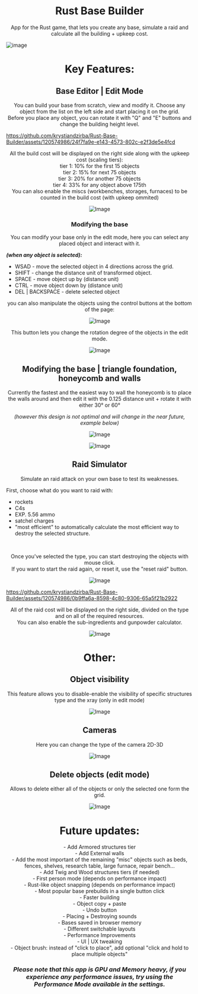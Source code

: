 <h1 align="center">Rust Base Builder</h1>

<p align="center">
App for the Rust game, that lets you create any base, simulate a raid and calculate all the building + upkeep cost.
</p>

![image](https://github.com/krystiandzirba/Rust-Base-Builder/assets/120574986/6851219d-808d-477e-9f78-c22a2eff6962)

<h1 align="center">Key Features:</h1>

<h2 align="center">Base Editor | Edit Mode</h2>

<p align="center">
You can build your base from scratch, view and modify it.
Choose any object from the list on the left side and start placing it on the grid. <br>
Before you place any object, you can rotate it with "Q" and "E" buttons and change the building height level.
</p>

https://github.com/krystiandzirba/Rust-Base-Builder/assets/120574986/24f7fa9e-e143-4573-802c-e2f3de5e4fcd

<p align="center">
All the build cost will be displayed on the right side along with the upkeep cost (scaling tiers):<br>
tier 1: 10% for the first 15 objects<br>
tier 2: 15% for next 75 objects<br>
tier 3: 20% for another 75 objects<br>
tier 4: 33% for any object above 175th<br>
  You can also enable the miscs (workbenches, storages, furnaces) to be counted in the build cost (with upkeep ommited)
</p>

<p align="center">
    <img src="https://github.com/krystiandzirba/Rust-Base-Builder/assets/120574986/9903ac00-1015-442d-b83b-5b7146883983" alt="Image">
  </p>

<h3 align="center">Modifying the base</h3>

<p align="center">
You can modify your base only in the edit mode, here you can select any placed object and interact with it.<br>
  
***(when any object is selected):***
  
- WSAD -  move the selected object in 4 directions across the grid.
- SHIFT - change the distance unit of transformed object.
- SPACE - move object up by (distance unit)
- CTRL - move object down by (distance unit)
- DEL | BACKSPACE - delete selected object
</p>

<p align="center">
you can also manipulate the objects using the control buttons at the bottom of the page:
</p>

<p align="center">
    <img src="https://github.com/krystiandzirba/Rust-Base-Builder/assets/120574986/0f837ddc-573b-4440-b091-45d761ef20da" alt="Image">
  </p>

<p align="center">
    This button lets you change the rotation degree of the objects in the edit mode.
  </p>

<p align="center">
    <img src="https://github.com/krystiandzirba/Rust-Base-Builder/assets/120574986/332822fa-6a77-47a0-90cf-8d764abd96eb" alt="Image">
  </p>

  <h2 align="center">Modifying the base | triangle foundation, honeycomb and walls</h2>


<p align="center">Currently the fastest and the easiest way to wall the honeycomb is to place the walls around and then edit it with the 0.125 distance unit + rotate it with either 30° or 60°</p>

  _<p align="center">(however this design is not optimal and will change in the near future, example below)</p>_

<p align="center">
    <img src="https://github.com/krystiandzirba/Rust-Base-Builder/assets/120574986/b466c334-6525-4d29-a755-b2aea56cd72d" alt="Image">
  </p>

<p align="center">
    <img src="https://github.com/krystiandzirba/Rust-Base-Builder/assets/120574986/1c6d74e8-3131-4f51-b8ac-bb2b04871389" alt="Image">
  </p>


<h2 align="center">Raid Simulator</h2>

<p align="center">
Simulate an raid attack on your own base to test its weaknesses.
</p>

First, choose what do you want to raid with:<br>
- rockets <br> 
- C4s <br> 
- EXP. 5.56 ammo<br>
- satchel charges<br> 
- "most efficient" to automatically calculate the most efficient way to destroy the selected structure.<br>
<br>
<p align="center">
Once you've selected the type, you can start destroying the objects with mouse click. <br>
If you want to start the raid again, or reset it, use the "reset raid" button.
</p>

<p align="center">
    <img src="https://github.com/krystiandzirba/Rust-Base-Builder/assets/120574986/9b614b4e-ca3d-43f1-b00b-5c3b356c9492" alt="Image">
  </p>

https://github.com/krystiandzirba/Rust-Base-Builder/assets/120574986/0b9ffa6a-8598-4c80-9306-65a5f21b2922

<p align="center">
All of the raid cost will be displayed on the right side, divided on the type and on all of the required resources.<br>
You can also enable the sub-ingredients and gunpowder calculator.
</p>

<p align="center">
  <img src="https://github.com/krystiandzirba/Rust-Base-Builder/assets/120574986/ee37694b-59c8-49d6-927b-c634457c39eb" alt="Image">
</p>

<h1 align="center">Other:</h1>

<h2 align="center">Object visibility</h2>

<p align="center">
  This feature allows you to disable-enable the visibility of specific structures type and the xray (only in edit mode)
</p>

<p align="center">
  <img src="https://github.com/krystiandzirba/Rust-Base-Builder/assets/120574986/48b8c0bc-7600-4012-b02f-e7faafe03b68" alt="Image">
</p>

<h2 align="center">Cameras</h2>

<p align="center">
  Here you can change the type of the camera 2D-3D
</p>

<p align="center">
  <img src="https://github.com/krystiandzirba/Rust-Base-Builder/assets/120574986/ecdc0522-13a1-4147-bd65-57fade4b8585" alt="Image">
</p>

<h2 align="center">Delete objects (edit mode)</h2>

<p align="center">
  Allows to delete either all of the objects or only the selected one form the grid.
</p>

<p align="center">
  <img src="https://github.com/krystiandzirba/Rust-Base-Builder/assets/120574986/3c6b99d8-df03-47f3-a890-0d03031c795c" alt="Image">
</p>

<h1 align="center">Future updates:</h1>

<p align="center">
- Add Armored structures tier<br>
- Add External walls<br>
- Add the most important of the remaining "misc" objects such as beds, fences, shelves, research table, large furnace, repair bench...<br>
- Add Twig and Wood structures tiers (if needed)<br>
- First person mode (depends on performance impact)<br>
- Rust-like object snapping (depends on performance impact)<br>
- Most popular base prebuilds in a single button click<br>
- Faster building<br>
- Object copy + paste<br>
- Undo button<br>
- Placing + Destroying sounds<br>
- Bases saved in browser memory<br>
- Different switchable layouts<br>
- Performance Improvements<br>
- UI | UX tweaking<br>
- Object brush: instead of "click to place", add optional "click and hold to place multiple objects"<br>
</p>

_<h3 align="center">Please note that this app is GPU and Memory heavy, if you experience any performance issues, try using the ***Performance Mode*** available in the settings.</h3>_
